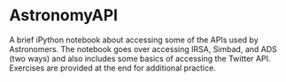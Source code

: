 # AstronomyAPI

A brief iPython notebook about accessing some of the APIs used by Astronomers. The notebook goes over accessing IRSA, Simbad, and ADS (two ways) and also includes some basics of accessing the Twitter API. Exercises are provided at the end for additional practice.